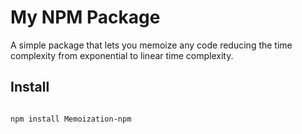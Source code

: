 # My NPM Package

A simple package that lets you memoize any code reducing the time complexity from exponential to linear time complexity.

## Install

```bash

npm install Memoization-npm
